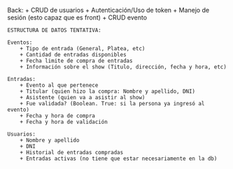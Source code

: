 Back: 
    + CRUD de usuarios
    + Autenticación/Uso de token
    + Manejo de sesión (esto capaz que es front)
    + CRUD evento


    ESTRUCTURA DE DATOS TENTATIVA:    
    
    Eventos: 
        + Tipo de entrada (General, Platea, etc)
        + Cantidad de entradas disponibles
        + Fecha limite de compra de entradas
        + Información sobre el show (Titulo, dirección, fecha y hora, etc)
        
    Entradas: 
        + Evento al que pertenece
        + Titular (quien hizo la compra: Nombre y apellido, DNI)
        + Asistente (quien va a asistir al show)
        + Fue validada? (Boolean. True: si la persona ya ingresó al evento)
        + Fecha y hora de compra
        + Fecha y hora de validación
    
    Usuarios:
        + Nombre y apellido
        + DNI
        + Historial de entradas compradas
        + Entradas activas (no tiene que estar necesariamente en la db)


